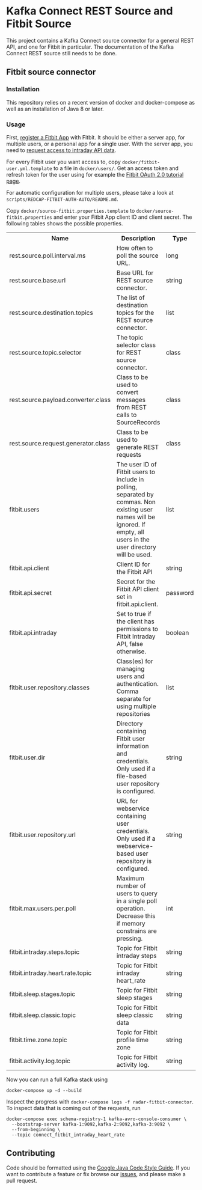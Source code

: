 # Kafka Connect REST Source and Fitbit Source

This project contains a Kafka Connect source connector for a general REST API, and one for
Fitbit in particular. The documentation of the Kafka Connect REST source still needs to be done.

## Fitbit source connector

### Installation

This repository relies on a recent version of docker and docker-compose as well as an installation
of Java 8 or later.

### Usage

First, [register a Fitbit App](https://dev.fitbit.com/apps) with Fitbit. It should be either a
server app, for multiple users, or a personal app for a single user. With the server app, you need
to [request access to intraday API data](https://dev.fitbit.com/build/reference/web-api/help/).

For every Fitbit user you want access to, copy `docker/fitbit-user.yml.template` to a file in
`docker/users/`. Get an access token and refresh token for the user using for example the
[Fitbit OAuth 2.0 tutorial page](https://dev.fitbit.com/apps/oauthinteractivetutorial).

For automatic configuration for multiple users, please take a look at `scripts/REDCAP-FITBIT-AUTH-AUTO/README.md`.

Copy `docker/source-fitbit.properties.template` to `docker/source-fitbit.properties` and enter
your Fitbit App client ID and client secret. The following tables shows the possible properties.

<table class="data-table"><tbody>
<tr>
<th>Name</th>
<th>Description</th>
<th>Type</th>
<th>Default</th>
<th>Valid Values</th>
<th>Importance</th>
</tr>
<tr>
<td>rest.source.poll.interval.ms</td></td><td>How often to poll the source URL.</td></td><td>long</td></td><td>60000</td></td><td></td></td><td>low</td></td></tr>
<tr>
<td>rest.source.base.url</td></td><td>Base URL for REST source connector.</td></td><td>string</td></td><td></td></td><td></td></td><td>high</td></td></tr>
<tr>
<td>rest.source.destination.topics</td></td><td>The  list of destination topics for the REST source connector.</td></td><td>list</td></td><td>""</td></td><td></td></td><td>high</td></td></tr>
<tr>
<td>rest.source.topic.selector</td></td><td>The topic selector class for REST source connector.</td></td><td>class</td></td><td>org.radarbase.connect.rest.selector.SimpleTopicSelector</td></td><td>Class extending org.radarbase.connect.rest.selector.TopicSelector</td></td><td>high</td></td></tr>
<tr>
<td>rest.source.payload.converter.class</td></td><td>Class to be used to convert messages from REST calls to SourceRecords</td></td><td>class</td></td><td>org.radarbase.connect.rest.converter.StringPayloadConverter</td></td><td>Class extending org.radarbase.connect.rest.converter.PayloadToSourceRecordConverter</td></td><td>low</td></td></tr>
<tr>
<td>rest.source.request.generator.class</td></td><td>Class to be used to generate REST requests</td></td><td>class</td></td><td>org.radarbase.connect.rest.single.SingleRequestGenerator</td></td><td>Class extending org.radarbase.connect.rest.request.RequestGenerator</td></td><td>low</td></td></tr>
<tr>
<td>fitbit.users</td></td><td>The user ID of Fitbit users to include in polling, separated by commas. Non existing user names will be ignored. If empty, all users in the user directory will be used.</td></td><td>list</td></td><td>""</td></td><td></td></td><td>high</td></td></tr>
<tr>
<td>fitbit.api.client</td></td><td>Client ID for the Fitbit API</td></td><td>string</td></td><td></td></td><td>non-empty string</td></td><td>high</td></td></tr>
<tr>
<td>fitbit.api.secret</td></td><td>Secret for the Fitbit API client set in fitbit.api.client.</td></td><td>password</td></td><td></td></td><td></td></td><td>high</td></td></tr>
<tr>
<td>fitbit.api.intraday</td></td><td>Set to true if the client has permissions to Fitbit Intraday API, false otherwise.</td></td><td>boolean</td></td><td>true</td></td><td></td></td><td>medium</td></td></tr>
<tr>
<td>fitbit.user.repository.classes</td></td><td>Class(es) for managing users and authentication. Comma separate for using multiple repositories</td></td><td>list</td></td><td>org.radarbase.connect.rest.fitbit.user.YamlUserRepository</td></td><td>Classes extending org.radarbase.connect.rest.fitbit.user.UserRepository</td></td><td>medium</td></td></tr>
<tr>
<td>fitbit.user.dir</td></td><td>Directory containing Fitbit user information and credentials. Only used if a file-based user repository is configured.</td></td><td>string</td></td><td>/var/lib/kafka-connect-fitbit-source/users</td></td><td></td></td><td>low</td></td></tr>
<tr>
<td>fitbit.user.repository.url</td></td><td>URL for webservice containing user credentials. Only used if a webservice-based user repository is configured.</td></td><td>string</td></td><td>""</td></td><td></td></td><td>low</td></td></tr>
<tr>
<td>fitbit.max.users.per.poll</td></td><td>Maximum number of users to query in a single poll operation. Decrease this if memory constrains are pressing.</td></td><td>int</td></td><td>100</td></td><td>[1,...]</td></td><td>low</td></td></tr>
<tr>
<td>fitbit.intraday.steps.topic</td></td><td>Topic for Fitbit intraday steps</td></td><td>string</td></td><td>connect_fitbit_intraday_steps</td></td><td>non-empty string without control characters</td></td><td>low</td></td></tr>
<tr>
<td>fitbit.intraday.heart.rate.topic</td></td><td>Topic for Fitbit intraday heart_rate</td></td><td>string</td></td><td>connect_fitbit_intraday_heart_rate</td></td><td>non-empty string without control characters</td></td><td>low</td></td></tr>
<tr>
<td>fitbit.sleep.stages.topic</td></td><td>Topic for Fitbit sleep stages</td></td><td>string</td></td><td>connect_fitbit_sleep_stages</td></td><td>non-empty string without control characters</td></td><td>low</td></td></tr>
<tr>
<td>fitbit.sleep.classic.topic</td></td><td>Topic for Fitbit sleep classic data</td></td><td>string</td></td><td>connect_fitbit_sleep_classic</td></td><td>non-empty string without control characters</td></td><td>low</td></td></tr>
<tr>
<td>fitbit.time.zone.topic</td></td><td>Topic for Fitbit profile time zone</td></td><td>string</td></td><td>connect_fitbit_time_zone</td></td><td>non-empty string without control characters</td></td><td>low</td></td></tr>
<tr>
<td>fitbit.activity.log.topic</td></td><td>Topic for Fitbit activity log.</td></td><td>string</td></td><td>connect_fitbit_activity_log</td></td><td>non-empty string without control characters</td></td><td>low</td></td></tr>
</tbody></table>

Now you can run a full Kafka stack using

```shell
docker-compose up -d --build
```

Inspect the progress with `docker-compose logs -f radar-fitbit-connector`. To inspect data
that is coming out of the requests, run

```shell
docker-compose exec schema-registry-1 kafka-avro-console-consumer \
  --bootstrap-server kafka-1:9092,kafka-2:9092,kafka-3:9092 \
  --from-beginning \
  --topic connect_fitbit_intraday_heart_rate
```

## Contributing

Code should be formatted using the [Google Java Code Style Guide](https://google.github.io/styleguide/javaguide.html).
If you want to contribute a feature or fix browse our [issues](https://github.com/RADAR-base/RADAR-REST-Connector/issues), and please make a pull request.
